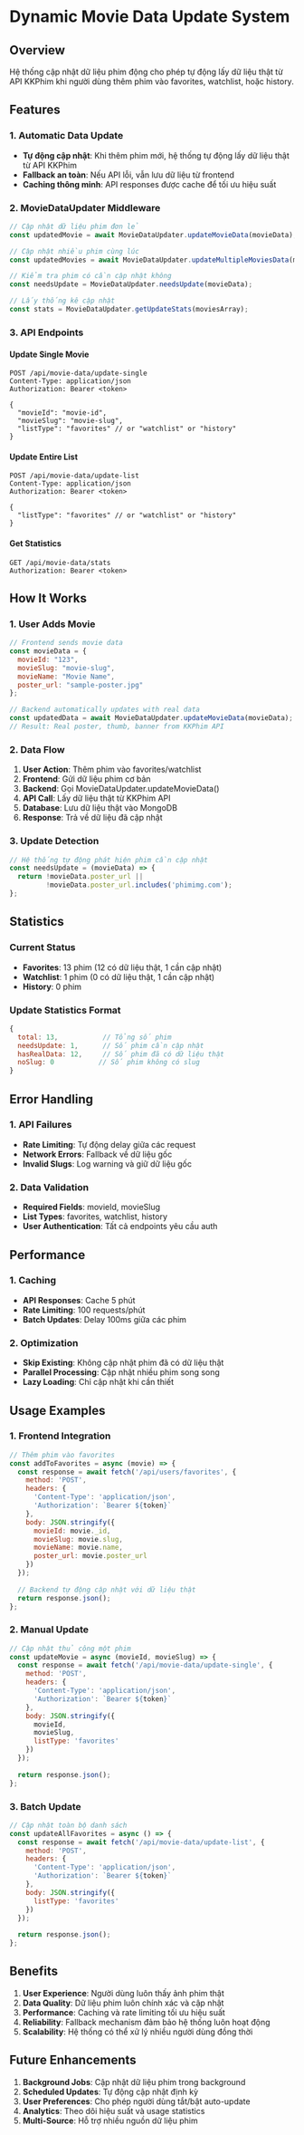 # Dynamic Movie Data Update System

## Overview
Hệ thống cập nhật dữ liệu phim động cho phép tự động lấy dữ liệu thật từ API KKPhim khi người dùng thêm phim vào favorites, watchlist, hoặc history.

## Features

### 1. Automatic Data Update
- **Tự động cập nhật**: Khi thêm phim mới, hệ thống tự động lấy dữ liệu thật từ API KKPhim
- **Fallback an toàn**: Nếu API lỗi, vẫn lưu dữ liệu từ frontend
- **Caching thông minh**: API responses được cache để tối ưu hiệu suất

### 2. MovieDataUpdater Middleware
```javascript
// Cập nhật dữ liệu phim đơn lẻ
const updatedMovie = await MovieDataUpdater.updateMovieData(movieData);

// Cập nhật nhiều phim cùng lúc
const updatedMovies = await MovieDataUpdater.updateMultipleMoviesData(moviesArray);

// Kiểm tra phim có cần cập nhật không
const needsUpdate = MovieDataUpdater.needsUpdate(movieData);

// Lấy thống kê cập nhật
const stats = MovieDataUpdater.getUpdateStats(moviesArray);
```

### 3. API Endpoints

#### Update Single Movie
```http
POST /api/movie-data/update-single
Content-Type: application/json
Authorization: Bearer <token>

{
  "movieId": "movie-id",
  "movieSlug": "movie-slug",
  "listType": "favorites" // or "watchlist" or "history"
}
```

#### Update Entire List
```http
POST /api/movie-data/update-list
Content-Type: application/json
Authorization: Bearer <token>

{
  "listType": "favorites" // or "watchlist" or "history"
}
```

#### Get Statistics
```http
GET /api/movie-data/stats
Authorization: Bearer <token>
```

## How It Works

### 1. User Adds Movie
```javascript
// Frontend sends movie data
const movieData = {
  movieId: "123",
  movieSlug: "movie-slug",
  movieName: "Movie Name",
  poster_url: "sample-poster.jpg"
};

// Backend automatically updates with real data
const updatedData = await MovieDataUpdater.updateMovieData(movieData);
// Result: Real poster, thumb, banner from KKPhim API
```

### 2. Data Flow
1. **User Action**: Thêm phim vào favorites/watchlist
2. **Frontend**: Gửi dữ liệu phim cơ bản
3. **Backend**: Gọi MovieDataUpdater.updateMovieData()
4. **API Call**: Lấy dữ liệu thật từ KKPhim API
5. **Database**: Lưu dữ liệu thật vào MongoDB
6. **Response**: Trả về dữ liệu đã cập nhật

### 3. Update Detection
```javascript
// Hệ thống tự động phát hiện phim cần cập nhật
const needsUpdate = (movieData) => {
  return !movieData.poster_url || 
         !movieData.poster_url.includes('phimimg.com');
};
```

## Statistics

### Current Status
- **Favorites**: 13 phim (12 có dữ liệu thật, 1 cần cập nhật)
- **Watchlist**: 1 phim (0 có dữ liệu thật, 1 cần cập nhật)
- **History**: 0 phim

### Update Statistics Format
```javascript
{
  total: 13,           // Tổng số phim
  needsUpdate: 1,      // Số phim cần cập nhật
  hasRealData: 12,     // Số phim đã có dữ liệu thật
  noSlug: 0           // Số phim không có slug
}
```

## Error Handling

### 1. API Failures
- **Rate Limiting**: Tự động delay giữa các request
- **Network Errors**: Fallback về dữ liệu gốc
- **Invalid Slugs**: Log warning và giữ dữ liệu gốc

### 2. Data Validation
- **Required Fields**: movieId, movieSlug
- **List Types**: favorites, watchlist, history
- **User Authentication**: Tất cả endpoints yêu cầu auth

## Performance

### 1. Caching
- **API Responses**: Cache 5 phút
- **Rate Limiting**: 100 requests/phút
- **Batch Updates**: Delay 100ms giữa các phim

### 2. Optimization
- **Skip Existing**: Không cập nhật phim đã có dữ liệu thật
- **Parallel Processing**: Cập nhật nhiều phim song song
- **Lazy Loading**: Chỉ cập nhật khi cần thiết

## Usage Examples

### 1. Frontend Integration
```javascript
// Thêm phim vào favorites
const addToFavorites = async (movie) => {
  const response = await fetch('/api/users/favorites', {
    method: 'POST',
    headers: {
      'Content-Type': 'application/json',
      'Authorization': `Bearer ${token}`
    },
    body: JSON.stringify({
      movieId: movie._id,
      movieSlug: movie.slug,
      movieName: movie.name,
      poster_url: movie.poster_url
    })
  });
  
  // Backend tự động cập nhật với dữ liệu thật
  return response.json();
};
```

### 2. Manual Update
```javascript
// Cập nhật thủ công một phim
const updateMovie = async (movieId, movieSlug) => {
  const response = await fetch('/api/movie-data/update-single', {
    method: 'POST',
    headers: {
      'Content-Type': 'application/json',
      'Authorization': `Bearer ${token}`
    },
    body: JSON.stringify({
      movieId,
      movieSlug,
      listType: 'favorites'
    })
  });
  
  return response.json();
};
```

### 3. Batch Update
```javascript
// Cập nhật toàn bộ danh sách
const updateAllFavorites = async () => {
  const response = await fetch('/api/movie-data/update-list', {
    method: 'POST',
    headers: {
      'Content-Type': 'application/json',
      'Authorization': `Bearer ${token}`
    },
    body: JSON.stringify({
      listType: 'favorites'
    })
  });
  
  return response.json();
};
```

## Benefits

1. **User Experience**: Người dùng luôn thấy ảnh phim thật
2. **Data Quality**: Dữ liệu phim luôn chính xác và cập nhật
3. **Performance**: Caching và rate limiting tối ưu hiệu suất
4. **Reliability**: Fallback mechanism đảm bảo hệ thống luôn hoạt động
5. **Scalability**: Hệ thống có thể xử lý nhiều người dùng đồng thời

## Future Enhancements

1. **Background Jobs**: Cập nhật dữ liệu phim trong background
2. **Scheduled Updates**: Tự động cập nhật định kỳ
3. **User Preferences**: Cho phép người dùng tắt/bật auto-update
4. **Analytics**: Theo dõi hiệu suất và usage statistics
5. **Multi-Source**: Hỗ trợ nhiều nguồn dữ liệu phim
